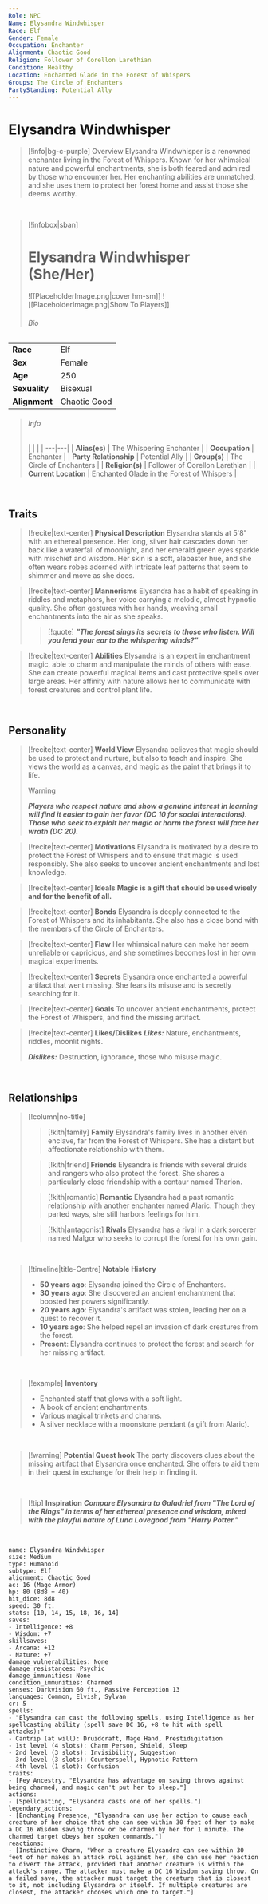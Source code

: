 ```yaml
---
Role: NPC
Name: Elysandra Windwhisper
Race: Elf
Gender: Female
Occupation: Enchanter
Alignment: Chaotic Good
Religion: Follower of Corellon Larethian
Condition: Healthy
Location: Enchanted Glade in the Forest of Whispers
Groups: The Circle of Enchanters
PartyStanding: Potential Ally
---
```


# **Elysandra Windwhisper**
> [!info|bg-c-purple] Overview
> Elysandra Windwhisper is a renowned enchanter living in the Forest of Whispers. Known for her whimsical nature and powerful enchantments, she is both feared and admired by those who encounter her. Her enchanting abilities are unmatched, and she uses them to protect her forest home and assist those she deems worthy.

<br>

> [!infobox|sban]
> # Elysandra Windwhisper (She/Her)
> ![[PlaceholderImage.png|cover hm-sm]]
> ![[PlaceholderImage.png|Show To Players]]
>
> ###### Bio
>
| | |
| ---|---|
| **Race** | Elf |
| **Sex** | Female |
| **Age** | 250 |
| **Sexuality** | Bisexual |
| **Alignment** | Chaotic Good |
> 
> ###### Info
>  
>  | | |
| ---|---|
| **Alias(es)** | The Whispering Enchanter |
| **Occupation** | Enchanter |
| **Party Relationship** | Potential Ally |
| **Group(s)** | The Circle of Enchanters |
| **Religion(s)** | Follower of Corellon Larethian |
| **Current Location** | Enchanted Glade in the Forest of Whispers |

<br>

## Traits

> [!recite|text-center] **Physical Description**
> Elysandra stands at 5'8" with an ethereal presence. Her long, silver hair cascades down her back like a waterfall of moonlight, and her emerald green eyes sparkle with mischief and wisdom. Her skin is a soft, alabaster hue, and she often wears robes adorned with intricate leaf patterns that seem to shimmer and move as she does.

> [!recite|text-center] **Mannerisms**
> Elysandra has a habit of speaking in riddles and metaphors, her voice carrying a melodic, almost hypnotic quality. She often gestures with her hands, weaving small enchantments into the air as she speaks.
>
>> [!quote] ***"The forest sings its secrets to those who listen. Will you lend your ear to the whispering winds?"***

> [!recite|text-center] **Abilities**
> Elysandra is an expert in enchantment magic, able to charm and manipulate the minds of others with ease. She can create powerful magical items and cast protective spells over large areas. Her affinity with nature allows her to communicate with forest creatures and control plant life.



<br>

## Personality

> [!recite|text-center] **World View**
> Elysandra believes that magic should be used to protect and nurture, but also to teach and inspire. She views the world as a canvas, and magic as the paint that brings it to life.
> 
> > [!warning]
> > ***Players who respect nature and show a genuine interest in learning will find it easier to gain her favor (DC 10 for social interactions). Those who seek to exploit her magic or harm the forest will face her wrath (DC 20).***

> [!recite|text-center] **Motivations**
> Elysandra is motivated by a desire to protect the Forest of Whispers and to ensure that magic is used responsibly. She also seeks to uncover ancient enchantments and lost knowledge.

> [!recite|text-center] **Ideals**
> **Magic is a gift that should be used wisely and for the benefit of all.**

> [!recite|text-center] **Bonds**
> Elysandra is deeply connected to the Forest of Whispers and its inhabitants. She also has a close bond with the members of the Circle of Enchanters.

> [!recite|text-center] **Flaw**
> Her whimsical nature can make her seem unreliable or capricious, and she sometimes becomes lost in her own magical experiments.

> [!recite|text-center] **Secrets**
> Elysandra once enchanted a powerful artifact that went missing. She fears its misuse and is secretly searching for it.

> [!recite|text-center] **Goals**
> To uncover ancient enchantments, protect the Forest of Whispers, and find the missing artifact.

> [!recite|text-center] **Likes/Dislikes**
> ***Likes:*** Nature, enchantments, riddles, moonlit nights.
>
> ***Dislikes:*** Destruction, ignorance, those who misuse magic.

<br>

## Relationships

> [!column|no-title] 
>> [!kith|family] **Family** 
>> Elysandra's family lives in another elven enclave, far from the Forest of Whispers. She has a distant but affectionate relationship with them.
>> 
>
>> [!kith|friend]  **Friends** 
>> Elysandra is friends with several druids and rangers who also protect the forest. She shares a particularly close friendship with a centaur named Tharion.
>> 
>
>> [!kith|romantic]  **Romantic**
>> Elysandra had a past romantic relationship with another enchanter named Alaric. Though they parted ways, she still harbors feelings for him.
>> 
>
>> [!kith|antagonist]  **Rivals** 
>> Elysandra has a rival in a dark sorcerer named Malgor who seeks to corrupt the forest for his own gain.


<br>

> [!timeline|title-Centre] **Notable History**
> - **50 years ago**: Elysandra joined the Circle of Enchanters.
> - **30 years ago**: She discovered an ancient enchantment that boosted her powers significantly.
> - **20 years ago**: Elysandra's artifact was stolen, leading her on a quest to recover it.
> - **10 years ago**: She helped repel an invasion of dark creatures from the forest.
> - **Present**: Elysandra continues to protect the forest and search for her missing artifact.

<br>

> [!example] **Inventory**
> - Enchanted staff that glows with a soft light.
> - A book of ancient enchantments.
> - Various magical trinkets and charms.
> - A silver necklace with a moonstone pendant (a gift from Alaric).

<br>

> [!warning] **Potential Quest hook**
> The party discovers clues about the missing artifact that Elysandra once enchanted. She offers to aid them in their quest in exchange for their help in finding it.

<br>

> [!tip] **Inspiration**
> ***Compare Elysandra to Galadriel from "The Lord of the Rings" in terms of her ethereal presence and wisdom, mixed with the playful nature of Luna Lovegood from "Harry Potter."***
>

<br>

```statblock  
name: Elysandra Windwhisper  
size: Medium  
type: Humanoid  
subtype: Elf  
alignment: Chaotic Good  
ac: 16 (Mage Armor)  
hp: 80 (8d8 + 40)  
hit_dice: 8d8  
speed: 30 ft.  
stats: [10, 14, 15, 18, 16, 14]  
saves:  
- Intelligence: +8  
- Wisdom: +7  
skillsaves:  
- Arcana: +12  
- Nature: +7  
damage_vulnerabilities: None  
damage_resistances: Psychic  
damage_immunities: None  
condition_immunities: Charmed  
senses: Darkvision 60 ft., Passive Perception 13  
languages: Common, Elvish, Sylvan  
cr: 5  
spells:  
- "Elysandra can cast the following spells, using Intelligence as her spellcasting ability (spell save DC 16, +8 to hit with spell attacks):"
- Cantrip (at will): Druidcraft, Mage Hand, Prestidigitation
- 1st level (4 slots): Charm Person, Shield, Sleep
- 2nd level (3 slots): Invisibility, Suggestion
- 3rd level (3 slots): Counterspell, Hypnotic Pattern
- 4th level (1 slot): Confusion
traits:
- [Fey Ancestry, "Elysandra has advantage on saving throws against being charmed, and magic can't put her to sleep."]
actions:
- [Spellcasting, "Elysandra casts one of her spells."]
legendary_actions:
- [Enchanting Presence, "Elysandra can use her action to cause each creature of her choice that she can see within 30 feet of her to make a DC 16 Wisdom saving throw or be charmed by her for 1 minute. The charmed target obeys her spoken commands."]  
reactions:
- [Instinctive Charm, "When a creature Elysandra can see within 30 feet of her makes an attack roll against her, she can use her reaction to divert the attack, provided that another creature is within the attack's range. The attacker must make a DC 16 Wisdom saving throw. On a failed save, the attacker must target the creature that is closest to it, not including Elysandra or itself. If multiple creatures are closest, the attacker chooses which one to target."]
```
